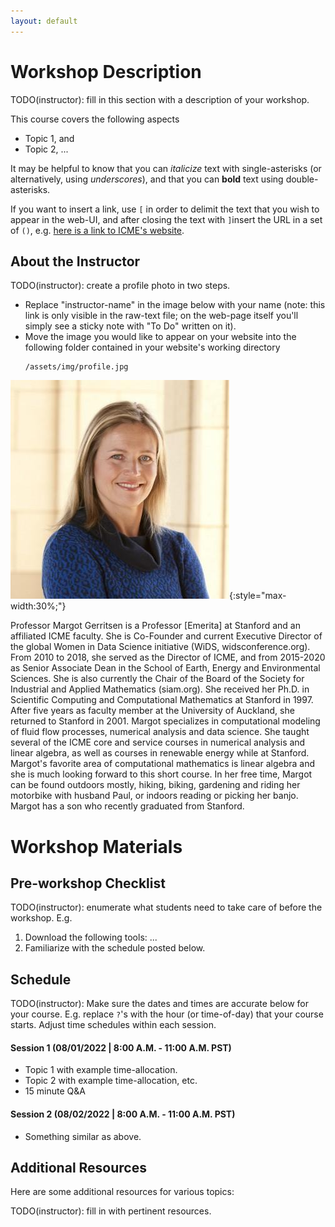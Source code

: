 ```yaml
---
layout: default
---
```


# Workshop Description
TODO(instructor): fill in this section with a description of your workshop.

This course covers the following aspects
  * Topic 1, and
  * Topic 2, ...
  
It may be helpful to know that you can *italicize* text with single-asterisks
(or alternatively, using _underscores_),
and that you can **bold** text using double-asterisks.

If you want to insert a link, use `[` in order to delimit the text that you wish
to appear in the web-UI, and after closing the text with `]`insert the URL in a
set of `()`, e.g. [here is a link to ICME's
website](https://icme.stanford.edu/).

## About the Instructor

TODO(instructor): create a profile photo in two steps.

  * Replace "instructor-name" in the image below with your name (note: this link
is only visible in the raw-text file; on the web-page itself you'll simply see a
sticky note with "To Do" written on it).
  * Move the image you would like to appear on your website into the 
    following folder contained in your website's working directory
    ```
    /assets/img/profile.jpg
    ```
![Margot Gerritsen](/assets/img/margot-gerritsen_profilephoto.jpg){:style="max-width:30%;"}

Professor Margot Gerritsen is a Professor [Emerita] at Stanford and an affiliated ICME faculty. She is Co-Founder and current Executive Director of the global Women in Data Science initiative (WiDS, widsconference.org). From 2010 to 2018, she served as the Director of ICME, and from 2015-2020 as Senior Associate Dean in the School of Earth, Energy and Environmental Sciences. She is also currently the Chair of the Board of the Society for Industrial and Applied Mathematics (siam.org). She received her Ph.D. in Scientific Computing and Computational Mathematics at Stanford in 1997. After five years as faculty member at the University of Auckland, she returned to Stanford in 2001. Margot specializes in computational modeling of fluid flow processes, numerical analysis and data science. She taught several of the ICME core and service courses in numerical analysis and linear algebra, as well as courses in renewable energy while at Stanford. Margot's favorite area of computational mathematics is linear algebra and she is much looking forward to this short course. In her free time, Margot can be found outdoors mostly, hiking, biking, gardening and riding her motorbike with husband Paul, or indoors reading or picking her banjo. Margot has a son who recently graduated from Stanford. 

# Workshop Materials

## Pre-workshop Checklist
TODO(instructor): enumerate what students need to take care of before the
workshop. E.g.

1. Download the following tools: ...
2. Familiarize with the schedule posted below.

## Schedule
TODO(instructor): Make sure the dates and times are accurate below for your
course. E.g. replace `?`'s with the hour (or time-of-day) 
that your course starts. Adjust time schedules within each session.

#### Session 1 (08/01/2022 | 8:00 A.M. - 11:00 A.M. PST)
  - Topic 1 with example time-allocation.
  - Topic 2 with example time-allocation, etc.
  - 15 minute Q&A
  
#### Session 2 (08/02/2022 | 8:00 A.M. - 11:00 A.M. PST)
  - Something similar as above.

## Additional Resources

Here are some additional resources for various topics:

TODO(instructor): fill in with pertinent resources.






